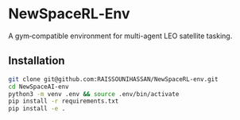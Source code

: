 # NewSpaceRL‐Env

A gym‐compatible environment for multi-agent LEO satellite tasking.

## Installation

```bash
git clone git@github.com:RAISSOUNIHASSAN/NewSpaceRL-env.git
cd NewSpaceAI-env
python3 -m venv .env && source .env/bin/activate
pip install -r requirements.txt
pip install -e .
